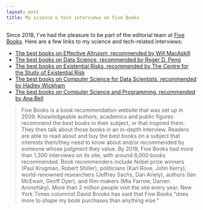 ```yaml
---
layout: post
title: My science & tech interviews on Five Books
---
```


Since 2018, I've had the pleasure to be part of the editorial team at [Five Books](https://www.fivebooks.com). Here are a few links to my science and tech-related interviews:

* [The best books on Effective Altruism, recommended by Will MacAskill](https://fivebooks.com/best-books/effective-altruism-will-macaskill/)
* [The best books on Data Science, recommended by Roger D. Peng](https://fivebooks.com/best-books/data-science-roger-peng/)
* [The best books on Existential Risks, recommended by The Centre for the Study of Existential Risk](https://fivebooks.com/best-books/existential-risks-cambridge-cser/)
* [The best books on Computer Science for Data Scientists, recommended by Hadley Wickham](https://fivebooks.com/best-books/computer-science-data-science-hadley-wickham/)
* [The best books on Computer Science and Programming, recommended by Ana Bell](https://fivebooks.com/best-books/programming-computer-science-ana-bell/)

> Five Books is a book recommendation website that was set up in 2009. Knowledgeable authors, academics and public figures recommend the best books in their subject, or that inspired them. They then talk about those books in an in-depth interview. Readers are able to read about and buy the best books on a subject that interests them/they need to know about and/or recommended by someone whose judgment they value.
> By 2019, Five Books had more than 1,300 interviews on its site, with around 6,000 books recommended. Book recommenders include Nobel prize winners (Paul Krugman, Robert Shiller), politicians (Karl Rove, John Kerry), world-renowned researchers (Jeffrey Sachs, Dan Ariely), authors (Ian McEwan, Geoff Dyer), and film-makers (Mia Farrow, Darren Aronofsky).
> More than 2 million people visit the site every year. New York Times columnist David Brooks has said that Five Books "does more to shape my book purchases than anything else."
